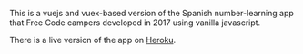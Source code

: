 This is a vuejs and vuex-based version of the Spanish number-learning app that Free Code campers developed in 2017 using vanilla javascript.

There is a live version of the app on [Heroku](https://spanish-number-practice.herokuapp.com/).
